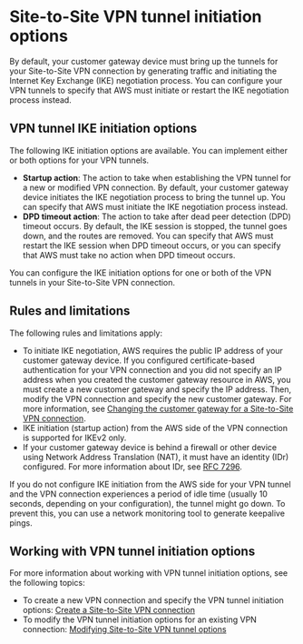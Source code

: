 # Site\-to\-Site VPN tunnel initiation options<a name="initiate-vpn-tunnels"></a>

By default, your customer gateway device must bring up the tunnels for your Site\-to\-Site VPN connection by generating traffic and initiating the Internet Key Exchange \(IKE\) negotiation process\. You can configure your VPN tunnels to specify that AWS must initiate or restart the IKE negotiation process instead\.

## VPN tunnel IKE initiation options<a name="ike-initiation-options"></a>

The following IKE initiation options are available\. You can implement either or both options for your VPN tunnels\.
+ **Startup action**: The action to take when establishing the VPN tunnel for a new or modified VPN connection\. By default, your customer gateway device initiates the IKE negotiation process to bring the tunnel up\. You can specify that AWS must initiate the IKE negotiation process instead\.
+ **DPD timeout action**: The action to take after dead peer detection \(DPD\) timeout occurs\. By default, the IKE session is stopped, the tunnel goes down, and the routes are removed\. You can specify that AWS must restart the IKE session when DPD timeout occurs, or you can specify that AWS must take no action when DPD timeout occurs\.

You can configure the IKE initiation options for one or both of the VPN tunnels in your Site\-to\-Site VPN connection\.

## Rules and limitations<a name="ike-initiation-rules"></a>

The following rules and limitations apply:
+ To initiate IKE negotiation, AWS requires the public IP address of your customer gateway device\. If you configured certificate\-based authentication for your VPN connection and you did not specify an IP address when you created the customer gateway resource in AWS, you must create a new customer gateway and specify the IP address\. Then, modify the VPN connection and specify the new customer gateway\. For more information, see [Changing the customer gateway for a Site\-to\-Site VPN connection](change-vpn-cgw.md)\.
+ IKE initiation \(startup action\) from the AWS side of the VPN connection is supported for IKEv2 only\.
+ If your customer gateway device is behind a firewall or other device using Network Address Translation \(NAT\), it must have an identity \(IDr\) configured\. For more information about IDr, see [RFC 7296](https://tools.ietf.org/html/rfc7296)\.

If you do not configure IKE initiation from the AWS side for your VPN tunnel and the VPN connection experiences a period of idle time \(usually 10 seconds, depending on your configuration\), the tunnel might go down\. To prevent this, you can use a network monitoring tool to generate keepalive pings\. 

## Working with VPN tunnel initiation options<a name="working-with-ike-initiation-options"></a>

For more information about working with VPN tunnel initiation options, see the following topics:
+ To create a new VPN connection and specify the VPN tunnel initiation options: [Create a Site\-to\-Site VPN connection](SetUpVPNConnections.md#vpn-create-vpn-connection)
+ To modify the VPN tunnel initiation options for an existing VPN connection: [Modifying Site\-to\-Site VPN tunnel options](modify-vpn-tunnel-options.md) 